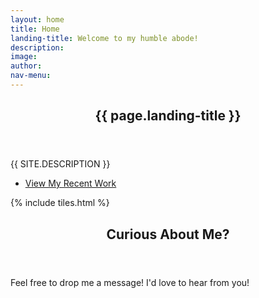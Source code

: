 ```yaml
---
layout: home
title: Home
landing-title: Welcome to my humble abode!
description:
image: 
author:
nav-menu:
---
```


<!-- Banner -->
<section id="banner" class="major">
	<div class="inner">
		<title>Design by J.Loo</title>
		<header class="major">
			<h1>{{ page.landing-title }}</h1>
		</header>
		<div class="content">
			<p style="text-transform: uppercase;">{{ site.description }}</p>
			<ul class="actions">
				<li><a href="#one" class="button next scrolly">View My Recent Work</a></li>
			</ul>
		</div>
	</div>
</section>

<!-- Main -->
<div id="main">

<!-- One -->
{% include tiles.html %}

<!-- Two -->
<section id="two">
	<div class="inner">
		<header class="major">
			<h2>Curious About Me?</h2>
		</header>
		<p>Feel free to drop me a message! I'd love to hear from you!</p>
	</div>
</section>

</div>
